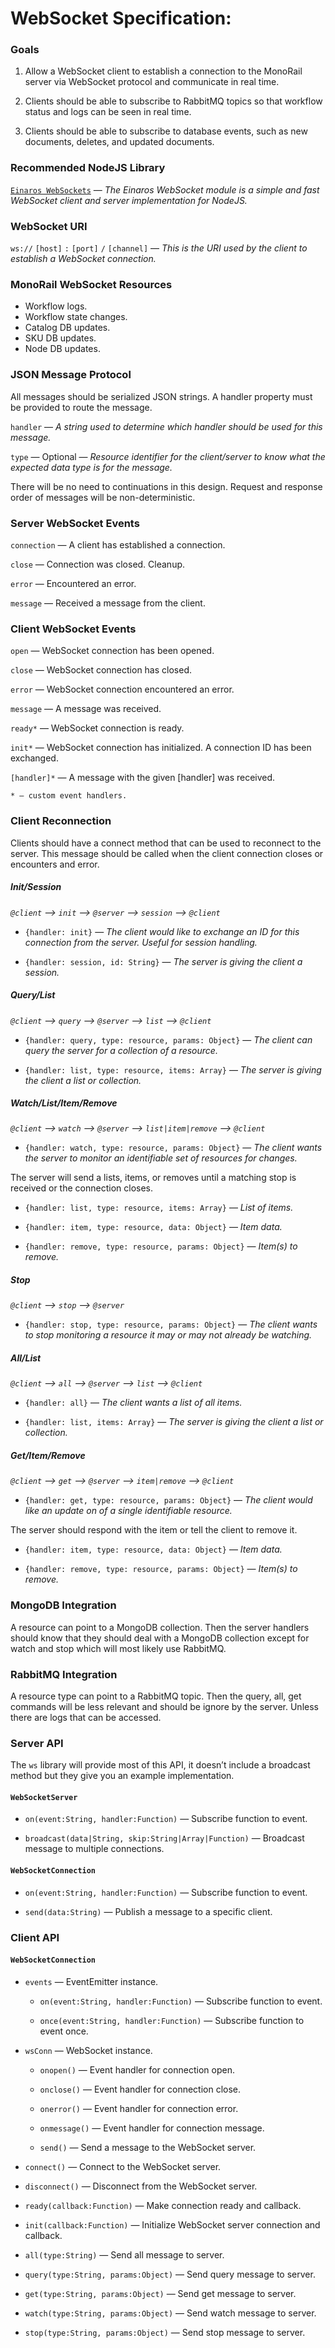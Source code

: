 # WebSocket Specification:

### Goals
 1. Allow a WebSocket client to establish a connection to the MonoRail server via WebSocket protocol and communicate in real time.

 2. Clients should be able to subscribe to RabbitMQ topics so that workflow status and logs can be seen in real time.

 3. Clients should be able to subscribe to database events, such as new documents, deletes, and updated documents.

### Recommended NodeJS Library

[`Einaros WebSockets`](https://github.com/websockets/ws) — *The Einaros WebSocket module is a simple and fast WebSocket client and server implementation for NodeJS.*

### WebSocket URI
  `ws://` `[host]` `:` `[port]` `/` `[channel]` — *This is the URI used by the client to establish a WebSocket connection.*

### MonoRail WebSocket Resources
 * Workflow logs.
 * Workflow state changes.
 * Catalog DB updates.
 * SKU DB updates.
 * Node DB updates.

### JSON Message Protocol

All messages should be serialized JSON strings. A handler property must be provided to route the message.

`handler` — *A string used to determine which handler should be used for this message.*

`type` — Optional — *Resource identifier for the client/server to know what the expected data type is for the message.*

There will be no need to continuations in this design. Request and response order of messages will be non-deterministic.

### Server WebSocket Events

`connection` — A client has established a connection.

`close` — Connection was closed. Cleanup.

`error` — Encountered an error.

`message` — Received a message from the client.

### Client WebSocket Events

`open` — WebSocket connection has been opened.

`close` — WebSocket connection has closed.

`error` — WebSocket connection encountered an error.

`message` — A message was received.

`ready*` — WebSocket connection is ready.

`init*` — WebSocket connection has initialized. A connection ID has been exchanged.

`[handler]*` — A message with the given [handler] was received.

	* — custom event handlers.

### Client Reconnection

Clients should have a connect method that can be used to reconnect to the server. This message should be called when the client connection closes or encounters and error.

##### Init/Session

*`@client` —> `init` —> `@server` —> `session` —> `@client`*

 * `{handler: init}` — *The client would like to exchange an ID for this connection from the server. Useful for session handling.*

 * `{handler: session, id: String}` — *The server is giving the client a session.*

##### Query/List

*`@client` —> `query` —> `@server` —> `list` —> `@client`*

 * `{handler: query, type: resource, params: Object}` — *The client can query the server for a collection of a resource.*

 * `{handler: list, type: resource, items: Array}` — *The server is giving the client a list or collection.*

##### Watch/List/Item/Remove

*`@client` —> `watch` —> `@server` —> `list|item|remove` —> `@client`*

 * `{handler: watch, type: resource, params: Object}` — *The client wants the server to monitor an identifiable set of resources for changes.*

The server will send a lists, items, or removes until a matching stop is received or the connection closes.

 * `{handler: list, type: resource, items: Array}` — *List of items.*

 * `{handler: item, type: resource, data: Object}` — *Item data.*

 * `{handler: remove, type: resource, params: Object}` — *Item(s) to remove.*

##### Stop

*`@client` —> `stop` —> `@server`*

 * `{handler: stop, type: resource, params: Object}` — *The client wants to stop monitoring a resource it may or may not already be watching.*

##### All/List

*`@client` —> `all` —> `@server` —> `list` —> `@client`*

 * `{handler: all}` — *The client wants a list of all items.*

 * `{handler: list, items: Array}` — *The server is giving the client a list or collection.*

##### Get/Item/Remove

*`@client` —> `get` —> `@server` —> `item|remove` —> `@client`*

 * `{handler: get, type: resource, params: Object}` — *The client would like an update on of a single identifiable resource.*

The server should respond with the item or tell the client to remove it.

 * `{handler: item, type: resource, data: Object}` — *Item data.*

 * `{handler: remove, type: resource, params: Object}` — *Item(s) to remove.*

### MongoDB Integration

A resource can point to a MongoDB collection. Then the server handlers should know that they should deal with a MongoDB collection except for watch and stop which will most likely use RabbitMQ.

### RabbitMQ Integration

A resource type can point to a RabbitMQ topic. Then the query, all, get commands will be less relevant and should be ignore by the server. Unless there are logs that can be accessed.

### Server API

The `ws` library will provide most of this API, it doesn’t include a broadcast method but they give you an example implementation.

#### `WebSocketServer`

  * `on(event:String, handler:Function)` — Subscribe function to event.

  * `broadcast(data|String, skip:String|Array|Function)` — Broadcast message to multiple connections.

#### `WebSocketConnection`

  * `on(event:String, handler:Function)` — Subscribe function to event.

  * `send(data:String)` — Publish a message to a specific client.

### Client API

#### `WebSocketConnection`
  * `events` — EventEmitter instance.

    * `on(event:String, handler:Function)` — Subscribe function to event.

    * `once(event:String, handler:Function)` — Subscribe function to event once.

  * `wsConn` — WebSocket instance.

    * `onopen()` — Event handler for connection open.

    * `onclose()` — Event handler for connection close.

    * `onerror()` — Event handler for connection error.

    * `onmessage()` — Event handler for connection message.

    * `send()` — Send a message to the WebSocket server.

  * `connect()` — Connect to the WebSocket server.

  * `disconnect()` — Disconnect from the WebSocket server.

  * `ready(callback:Function)` — Make connection ready and callback.

  * `init(callback:Function)` — Initialize WebSocket server connection and callback.

  * `all(type:String)` — Send all message to server.

  * `query(type:String, params:Object)` — Send query message to server.

  * `get(type:String, params:Object)` — Send get message to server.

  * `watch(type:String, params:Object)` — Send watch message to server.

  * `stop(type:String, params:Object)` — Send stop message to server.
